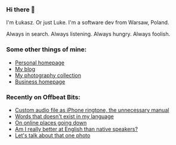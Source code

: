 ### Hi there 👋

I'm Łukasz. Or just Luke. I'm a software dev from Warsaw, Poland.

Always in search. Always listening. Always hungry. Always foolish.

### Some other things of mine:

* [Personal homepage](https://lukaszwojcik.net/)
* [My blog](https://offbeatbits.com/)
* [My photography collection](https://photo.lukaszwojcik.net/)
* [Business homepage](https://lukem.net/)

### Recently on Offbeat Bits:

<!-- BLOG-POST-LIST:START -->
- [Custom audio file as iPhone ringtone, the unnecessary manual](https://offbeatbits.com/custom-audio-file-as-iphone-ringtone-the-unnecessary-manual/)
- [Words that doesn&#39;t exist in my language](https://offbeatbits.com/words-that-doesnt-exist-in-my-language/)
- [On online places going down](https://offbeatbits.com/on-online-places-going-down/)
- [Am I really better at English than native speakers?](https://offbeatbits.com/am-i-really-better-at-english-than-native-speakers/)
- [Let&#39;s talk about that one photo](https://offbeatbits.com/lets-talk-about-that-one-photo/)
<!-- BLOG-POST-LIST:END -->
